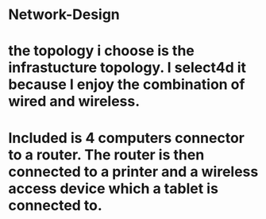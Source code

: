 # Network-Design
# the topology i choose is the infrastucture topology. I select4d it because I enjoy the combination of wired and wireless.
# Included is 4 computers connector to a router. The router is then connected to a printer and a wireless access device which a tablet is connected to. 
